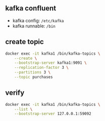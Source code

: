 ## kafka confluent

- kafka config: `/etc/kafka`
- kafka runnable: `/bin`

## create topic

```bash
docker exec -it kafka1 /bin/kafka-topics \
    --create \
    --bootstrap-server kafka1:9091 \
    --replication-factor 3 \
    --partitions 3 \
    --topic purchases
```

## verify

```bash
docker exec -it kafka1 /bin/kafka-topics \
    --list \
    --bootstrap-server 127.0.0.1:59092
```
